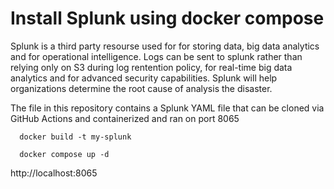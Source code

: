 # Install Splunk using docker compose

Splunk is a third party resourse used for for storing data, big data analytics and for operational intelligence. 
Logs can be sent to splunk rather than relying only on S3 during log rentention policy, for real-time big data analytics and for advanced security capabilities. 
Splunk will help organizations determine the root cause of analysis the disaster. 

The file in this repository contains a Splunk YAML file that can be cloned via GitHub Actions and containerized and ran on port 8065

      docker build -t my-splunk
      
      docker compose up -d 


http://localhost:8065
     


